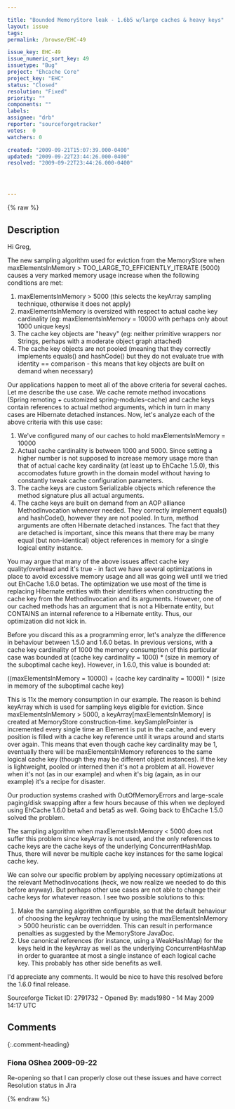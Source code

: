 ```yaml
---

title: "Bounded MemoryStore leak - 1.6b5 w/large caches & heavy keys"
layout: issue
tags: 
permalink: /browse/EHC-49

issue_key: EHC-49
issue_numeric_sort_key: 49
issuetype: "Bug"
project: "Ehcache Core"
project_key: "EHC"
status: "Closed"
resolution: "Fixed"
priority: ""
components: ""
labels: 
assignee: "drb"
reporter: "sourceforgetracker"
votes:  0
watchers: 0

created: "2009-09-21T15:07:39.000-0400"
updated: "2009-09-22T23:44:26.000-0400"
resolved: "2009-09-22T23:44:26.000-0400"




---
```


{% raw %}

## Description

<div markdown="1" class="description">

Hi Greg,

The new sampling algorithm used for eviction from the MemoryStore when maxElementsInMemory > TOO\_LARGE\_TO\_EFFICIENTLY\_ITERATE (5000) causes a very marked memory usage increase when the following conditions are met:

1) maxElementsInMemory > 5000 (this selects the keyArray sampling technique, otherwise it does not apply)
2) maxElementsInMemory is oversized with respect to actual cache key cardinality (eg: maxElementsInMemory = 10000 with perhaps only about 1000 unique keys)
3) The cache key objects are "heavy" (eg: neither primitive wrappers nor Strings, perhaps with a moderate object graph attached)
4) The cache key objects are not pooled (meaning that they correctly implements equals() and hashCode() but they do not evaluate true with identity == comparison - this means that key objects are built on demand when necessary)

Our applications happen to meet all of the above criteria for several caches. Let me describe the use case. We cache remote method invocations (Spring remoting + customized spring-modules-cache) and cache keys contain references to actual method arguments, which in turn in many cases are Hibernate detached instances. Now, let's analyze each of the above criteria with this use case:

1) We've configured many of our caches to hold maxElementsInMemory = 10000
2) Actual cache cardinality is between 1000 and 5000. Since setting a higher number is not supposed to increase memory usage more than that of actual cache key cardinality (at least up to EhCache 1.5.0), this accomodates future growth in the domain model without having to constantly tweak cache configuration parameters.
3) The cache keys are custom Serializable objects which reference the method signature plus all actual arguments.
4) The cache keys are built on demand from an AOP alliance MethodInvocation whenever needed. They correctly implement equals() and hashCode(), however they are not pooled. In turn, method arguments are often Hibernate detached instances. The fact that they are detached is important, since this means that there may be many equal (but non-identical) object references in memory for a single logical entity instance.

You may argue that many of the above issues affect cache key quality/overhead and it's true - in fact we have several optimizations in place to avoid excessive memory usage and all was going well until we tried out EhCache 1.6.0 betas. The optimization we use most of the time is replacing Hibernate entities with their identifiers when constructing the cache key from the MethodInvocation and its arguments. However, one of our cached methods has an argument that is not a Hibernate entity, but CONTAINS an internal reference to a Hibernate entity. Thus, our optimization did not kick in.

Before you discard this as a programming error, let's analyze the difference in behaviour between 1.5.0 and 1.6.0 betas. In previous versions, with a cache key cardinality of 1000 the memory consumption of this particular case was bounded at (cache key cardinality = 1000) \* (size in memory of the suboptimal cache key). However, in 1.6.0, this value is bounded at:

((maxElementsInMemory = 10000) + (cache key cardinality = 1000)) \* (size in memory of the suboptimal cache key)

This is 11x the memory consumption in our example. The reason is behind keyArray which is used for sampling keys eligible for eviction. Since maxElementsInMemory > 5000, a keyArray[maxElementsInMemory] is created at MemoryStore construction-time. keySamplePointer is incremented every single time an Element is put in the cache, and every position is filled with a cache key reference until it wraps around and starts over again. This means that even though cache key cardinality may be 1, eventually there will be maxElementsInMemory references to the same logical cache key (though they may be different object instances). If the key is lightweight, pooled or interned then it's not a problem at all. However when it's not (as in our example) and when it's big (again, as in our example) it's a recipe for disaster.

Our production systems crashed with OutOfMemoryErrors and large-scale paging/disk swapping after a few hours because of this when we deployed using EhCache 1.6.0 beta4 and beta5 as well. Going back to EhCache 1.5.0 solved the problem.

The sampling algorithm when maxElementsInMemory < 5000 does not suffer this problem since keyArray is not used, and the only references to cache keys are the cache keys of the underlying ConcurrentHashMap. Thus, there will never be multiple cache key instances for the same logical cache key.

We can solve our specific problem by applying necessary optimizations at the relevant MethodInvocations (heck, we now realize we needed to do this before anyway). But perhaps other use cases are not able to change their cache keys for whatever reason. I see two possible solutions to this:

1) Make the sampling algorithm configurable, so that the default behaviour of choosing the keyArray technique by using the maxElementsInMemory > 5000 heuristic can be overridden. This can result in performance penalties as suggested by the MemoryStore JavaDoc.
2) Use canonical references (for instance, using a WeakHashMap) for the keys held in the keyArray as well as the underlying ConcurrentHashMap in order to guarantee at most a single instance of each logical cache key. This probably has other side benefits as well.

I'd appreciate any comments. It would be nice to have this resolved before the 1.6.0 final release.

Sourceforge Ticket ID: 2791732 - Opened By: mads1980 - 14 May 2009 14:17 UTC

</div>

## Comments


{:.comment-heading}
### **Fiona OShea** <span class="date">2009-09-22</span>

<div markdown="1" class="comment">

Re-opening so that I can properly close out these issues and have correct Resolution status in Jira

</div>



{% endraw %}
